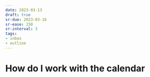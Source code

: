 ```yaml
---
date: 2023-03-13
draft: true
sr-due: 2023-03-16
sr-ease: 250
sr-interval: 3
tags:
- inbox
- outline
---
```


# How do I work with the calendar